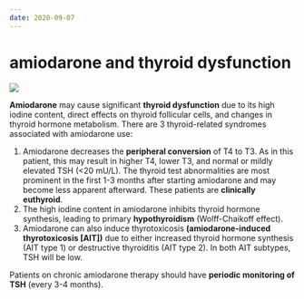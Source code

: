 ```yaml
---
date: 2020-09-07
---
```


# amiodarone and thyroid dysfunction

<!-- amiodarone effect on thyroid -->

![](https://photos.thisispiggy.com/file/wikiFiles/image-20191201194224393.png)

**Amiodarone** may cause significant **thyroid dysfunction** due to its high iodine content, direct effects on thyroid follicular  cells, and changes in thyroid hormone metabolism. There are 3  thyroid-related syndromes associated with amiodarone use:

1. Amiodarone decreases the **peripheral conversion** of T4 to T3. As in this patient, this may result in higher T4, lower  T3, and normal or mildly elevated TSH (<20 mU/L). The thyroid test  abnormalities are most prominent in the first 1-3 months after starting  amiodarone and may become less apparent afterward. These patients are **clinically euthyroid**.
2. The high iodine content in amiodarone inhibits thyroid hormone synthesis, leading to primary **hypothyroidism** (Wolff-Chaikoff effect).
3. Amiodarone can also induce thyrotoxicosis **(amiodarone-induced thyrotoxicosis \[AIT])** due to either increased thyroid hormone synthesis (AIT type 1) or  destructive thyroiditis (AIT type 2). In both AIT subtypes, TSH will be low.

Patients on chronic amiodarone therapy should have **periodic monitoring of TSH** (every 3-4 months).
